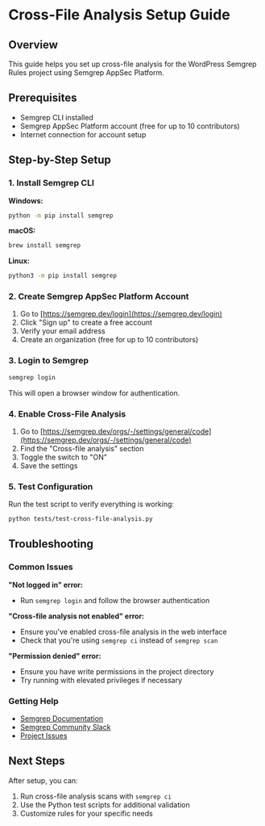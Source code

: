 # Cross-File Analysis Setup Guide

## Overview

This guide helps you set up cross-file analysis for the WordPress Semgrep Rules project using Semgrep AppSec Platform.

## Prerequisites

- Semgrep CLI installed
- Semgrep AppSec Platform account (free for up to 10 contributors)
- Internet connection for account setup

## Step-by-Step Setup

### 1. Install Semgrep CLI

**Windows:**
```bash
python -m pip install semgrep
```

**macOS:**
```bash
brew install semgrep
```

**Linux:**
```bash
python3 -m pip install semgrep
```

### 2. Create Semgrep AppSec Platform Account

1. Go to [https://semgrep.dev/login](https://semgrep.dev/login)
2. Click "Sign up" to create a free account
3. Verify your email address
4. Create an organization (free for up to 10 contributors)

### 3. Login to Semgrep

```bash
semgrep login
```

This will open a browser window for authentication.

### 4. Enable Cross-File Analysis

1. Go to [https://semgrep.dev/orgs/-/settings/general/code](https://semgrep.dev/orgs/-/settings/general/code)
2. Find the "Cross-file analysis" section
3. Toggle the switch to "ON"
4. Save the settings

### 5. Test Configuration

Run the test script to verify everything is working:

```bash
python tests/test-cross-file-analysis.py
```

## Troubleshooting

### Common Issues

**"Not logged in" error:**
- Run `semgrep login` and follow the browser authentication

**"Cross-file analysis not enabled" error:**
- Ensure you've enabled cross-file analysis in the web interface
- Check that you're using `semgrep ci` instead of `semgrep scan`

**"Permission denied" error:**
- Ensure you have write permissions in the project directory
- Try running with elevated privileges if necessary

### Getting Help

- [Semgrep Documentation](https://semgrep.dev/docs)
- [Semgrep Community Slack](https://go.semgrep.dev/slack)
- [Project Issues](https://github.com/your-repo/issues)

## Next Steps

After setup, you can:
1. Run cross-file analysis scans with `semgrep ci`
2. Use the Python test scripts for additional validation
3. Customize rules for your specific needs
